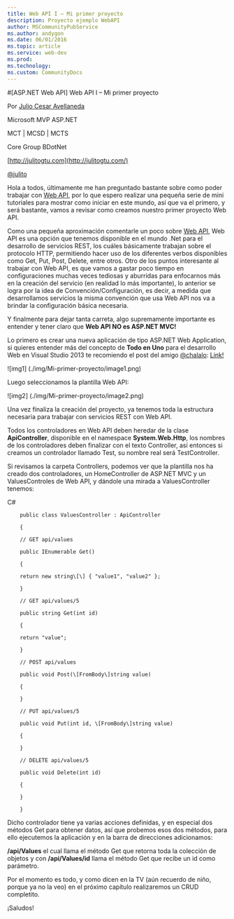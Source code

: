 ```yaml
---
title: Web API I – Mi primer proyecto
description: Proyecto ejemplo WebAPI
author: MSCommunityPubService
ms.author: andygon
ms.date: 06/01/2016
ms.topic: article
ms.service: web-dev
ms.prod: 
ms.technology:
ms.custom: CommunityDocs
---
```


#[ASP.NET Web API] Web API I – Mi primer proyecto

Por [Julio Cesar Avellaneda](http://mvp.microsoft.com/en-us/MVP/Julio%20Cesar%20Avellaneda-4038198)

Microsoft MVP ASP.NET

MCT | MCSD | MCTS

Core Group BDotNet

[http://julitogtu.com](http://julitogtu.com/)

[@julito](https://twitter.com/julitogtu)

Hola a todos, últimamente me han preguntado bastante sobre como poder
trabajar con [Web API](http://www.asp.net/web-api), por lo que espero
realizar una pequeña serie de mini tutoriales para mostrar como iniciar
en este mundo, así que va el primero, y será bastante, vamos a revisar
como creamos nuestro primer proyecto Web API.

Como una pequeña aproximación comentarle un poco sobre [Web
API](http://www.asp.net/web-api), Web API es una opción que tenemos
disponible en el mundo .Net para el desarrollo de servicios REST, los
cuáles básicamente trabajan sobre el protocolo HTTP, permitiendo hacer
uso de los diferentes verbos disponibles como Get, Put, Post, Delete,
entre otros. Otro de los puntos interesante al trabajar con Web API, es
que vamos a gastar poco tiempo en configuraciones muchas veces tediosas
y aburridas para enfocarnos más en la creación del servicio (en realidad
lo más importante), lo anterior se logra por la idea de
Convención/Configuración, es decir, a medida que desarrollamos servicios
la misma convención que usa Web API nos va a brindar la configuración
básica necesaria.

Y finalmente para dejar tanta carreta, algo supremamente importante es
entender y tener claro que **Web API NO es ASP.NET MVC!**

Lo primero es crear una nueva aplicación de tipo ASP.NET Web
Application, si quieres entender más del concepto de **Todo en Uno**
para el desarrollo Web en Visual Studio 2013 te recomiendo el post del
amigo [@chalalo](https://twitter.com/chalalo):
[Link!](http://geeks.ms/blogs/gperez/archive/2013/07/01/nuevo-y-mejorado-el-concepto-un-solo-asp-net.aspx)

![img1] (./img/Mi-primer-proyecto/image1.png)

Luego seleccionamos la plantilla Web API:

![img2] (./img/Mi-primer-proyecto/image2.png)

Una vez finaliza la creación del proyecto, ya tenemos toda la estructura
necesaria para trabajar con servicios REST con Web API.

Todos los controladores en Web API deben heredar de la clase
**ApiController**, disponible en el namespace **System.Web.Http**, los
nombres de los controladores deben finalizar con el texto Controller,
así entonces si creamos un controlador llamado Test, su nombre real será
TestController.

Si revisamos la carpeta Controllers, podemos ver que la plantilla nos ha
creado dos controladores, un HomeController de ASP.NET MVC y un
ValuesControles de Web API, y dándole una mirada a ValuesController
tenemos:

C\#


```
    public class ValuesController : ApiController

    {

    // GET api/values

    public IEnumerable Get()

    {

    return new string\[\] { "value1", "value2" };

    }

    // GET api/values/5

    public string Get(int id)

    {

    return "value";

    }

    // POST api/values

    public void Post(\[FromBody\]string value)

    {

    }

    // PUT api/values/5

    public void Put(int id, \[FromBody\]string value)

    {

    }

    // DELETE api/values/5

    public void Delete(int id)

    {

    }

    }
```

Dicho controlador tiene ya varias acciones definidas, y en especial dos
métodos Get para obtener datos, así que probemos esos dos métodos, para
ello ejecutemos la aplicación y en la barra de direcciones adicionamos:

**/api/Values** el cual llama el método Get que retorna toda la
colección de objetos y con **/api/Values/id** llama el método Get que
recibe un id como parámetro.

Por el momento es todo, y como dicen en la TV (aún recuerdo de niño,
porque ya no la veo) en el próximo capítulo realizaremos un CRUD
completito.

¡Saludos!




